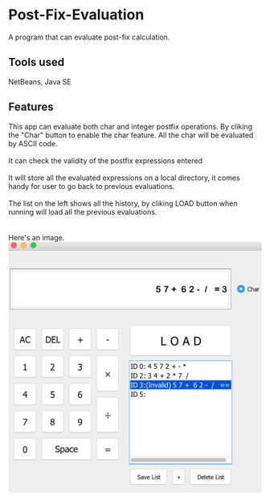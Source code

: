 # Post-Fix-Evaluation
A program that can evaluate post-fix calculation. 

## Tools used
NetBeans, Java SE
<br>

## Features
This app can evaluate both char and integer postfix operations. By cliking the "Char" button to enable the char feature. All the char will be evaluated by ASCII code. 
<br><br>It can check the validity of the postfix expressions entered
<br><br>It will store all the evaluated expressions on a local directory, it comes handy for user to go back to previous evaluations.
<br><br>The list on the left shows all the history, by cliking LOAD button when running will load all the previous evaluations.
<br><br><br>
Here's an image.
![alt text](image.png)
